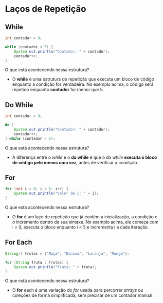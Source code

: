 # Laços de Repetição

## While

``` java
int contador = 0;

while (contador < 5) {
    System.out.println("Contador: " + contador);
    contador++;
}
```
O que está acontecendo nessa estrutura?

- O **while** é uma estrutura de repetição que executa um bloco de código enquanto a condição for verdadeira. No exemplo acima, o código será repetido enquanto **contador** for menor que 5.

## Do While

``` java
int contador = 0;

do {
    System.out.println("Contador: " + contador);
    contador++;
} while (contador < 5);
```
O que está acontecendo nessa estrutura?

- A diferença entre o *while* e o **do while** é que o do *while* **executa o bloco de código pelo menos uma vez**, antes de verificar a condição.


## For

``` java
for (int i = 0; i < 5; i++) {
    System.out.println("Valor de i: " + i);
}
```
O que está acontecendo nessa estrutura?

- O **for** é um laço de repetição que já contém a inicialização, a condição e o incremento dentro de sua sintaxe. No exemplo acima, ele começa com i = 0, executa o bloco enquanto i < 5 e incrementa i a cada iteração.


## For Each

``` java
String[] frutas = {"Maçã", "Banana", "Laranja", "Manga"};

for (String fruta : frutas) {
    System.out.println("Fruta: " + fruta);
}
```
O que está acontecendo nessa estrutura?

- O **for** each é uma variação do *for* usada para percorrer *arrays* ou coleções de forma simplificada, sem precisar de um contador manual.
